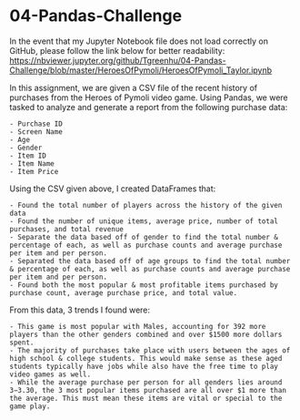 # 04-Pandas-Challenge

In the event that my Jupyter Notebook file does not load correctly on GitHub, please follow the link below for better readability:
https://nbviewer.jupyter.org/github/Tgreenhu/04-Pandas-Challenge/blob/master/HeroesOfPymoli/HeroesOfPymoli_Taylor.ipynb

In this assignment, we are given a CSV file of the recent history of purchases from the Heroes of Pymoli video game.  Using Pandas, we were tasked to analyze and generate a report from the following purchase data:

    - Purchase ID
    - Screen Name
    - Age
    - Gender
    - Item ID
    - Item Name
    - Item Price

Using the CSV given above, I created DataFrames that:

    - Found the total number of players across the history of the given data
    - Found the number of unique items, average price, number of total purchases, and total revenue
    - Separate the data based off of gender to find the total number & percentage of each, as well as purchase counts and average purchase per item and per person.
    - Separated the data based off of age groups to find the total number & percentage of each, as well as purchase counts and average purchase per item and per person.
    - Found both the most popular & most profitable items purchased by purchase count, average purchase price, and total value.

From this data, 3 trends I found were:

    - This game is most popular with Males, accounting for 392 more players than the other genders combined and over $1500 more dollars spent.
    - The majority of purchases take place with users between the ages of high school & college students. This would make sense as these aged students typically have jobs while also have the free time to play video games as well.
    - While the average purchase per person for all genders lies around 3−3.30, the 3 most popular items purchased are all over $1 more than the average. This must mean these items are vital or special to the game play.
